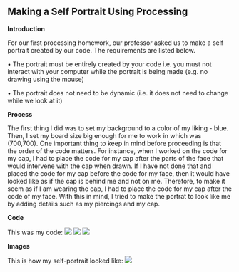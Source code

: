 ## Making a Self Portrait Using Processing

**Introduction**

For our first processing homework, our professor asked us to make a self portrait created by our code. 
The requirements are listed below.

• The portrait must be entirely created by your code i.e. you must not interact with your computer while the 
portrait is being made (e.g. no drawing using the mouse)

• The portrait does not need to be dynamic (i.e. it does not need to change while we look at it) 

**Process**

The first thing I did was to set my background to a color of my liking - blue. Then, I set my board size big 
enough for me to work in which was (700,700). One important thing to keep in mind before proceeding is that
the order of the code matters. For instance, when I worked on the code for my cap, I had to place the code 
for my cap after the parts of the face that would intervene with the cap when drawn. If I have not done that 
and placed the code for my cap before the code for my face, then it would have looked like as if the cap is behind 
me and not on me. Therefore, to make it seem as if I am wearing the cap, I had to place the code for my cap
after the code of my face. With this in mind, I tried to make the portrat to look like me by adding details such as 
my piercings and my cap.

**Code**

This was my code:
![](https://i.imgur.com/38tm4dW.png)
![](https://i.imgur.com/H712UQz.png)
![](https://i.imgur.com/C5uCcQi.png)

**Images**

This is how my self-portrait looked like:
![](https://i.imgur.com/igNZdNY.png)
